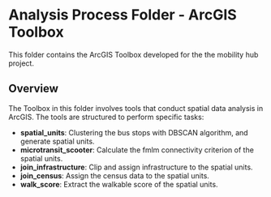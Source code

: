 # Analysis Process Folder - ArcGIS Toolbox

This folder contains the ArcGIS Toolbox developed for the the mobility hub project.

## Overview

The Toolbox in this folder involves tools that conduct spatial data analysis in ArcGIS. The tools are structured to perform specific tasks:


- **spatial_units**: Clustering the bus stops with DBSCAN algorithm, and generate spatial units.
- **microtransit_scooter**: Calculate the fmlm connectivity criterion of the spatial units.
- **join_infrastructure**: Clip and assign infrastructure to the spatial units.
- **join_census**: Assign the census data to the spatial units.
- **walk_score**: Extract the walkable score of the spatial units.
